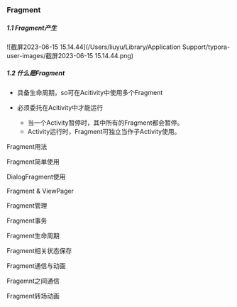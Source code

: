 ### Fragment

##### 1.1 Fragment产生

![截屏2023-06-15 15.14.44](/Users/liuyu/Library/Application Support/typora-user-images/截屏2023-06-15 15.14.44.png)



##### 1.2 什么是Fragment

- 具备生命周期，so可在Acitivity中使用多个Fragment

- 必须委托在Acitivity中才能运行
  - 当一个Activity暂停时，其中所有的Fragment都会暂停。
  - Activity运行时，Fragment可独立当作子Activity使用。



Fragment用法

Fragment简单使用

DialogFragment使用

Fragment & ViewPager

Fragment管理

Fragment事务

Fragment生命周期

Fragment相关状态保存

Fragment通信与动画

Fragemnt之间通信

Fragment转场动画